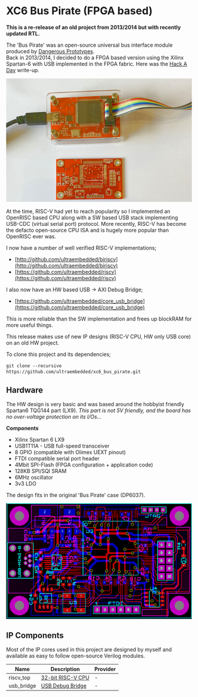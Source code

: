 # XC6 Bus Pirate (FPGA based)

**This is a re-release of an old project from 2013/2014 but with recently updated RTL.**

The 'Bus Pirate' was an open-source universal bus interface module produced by [Dangerous Prototypes](http://dangerousprototypes.com/docs/Bus_Pirate).  
Back in 2013/2014, I decided to do a FPGA based version using the Xilinx Spartan-6 with USB implemented in the FPGA fabric. Here was the [Hack A Day](https://hackaday.com/?s=fpga+bus+pirate) write-up.

![XC6BP](docs/xc6bp.jpg)

At the time, RISC-V had yet to reach popularity so I implemented an OpenRISC based CPU along with a SW based USB stack implementing USB-CDC (virtual serial port) protocol.
More recently, RISC-V has become the defacto open-source CPU ISA and is hugely more popular than OpenRISC ever was.

I now have a number of well verified RISC-V implementations;
* [http://github.com/ultraembedded/biriscv](http://github.com/ultraembedded/biriscv)
* [https://github.com/ultraembedded/riscv](https://github.com/ultraembedded/riscv)

I also now have an HW based USB -> AXI Debug Bridge;
* [https://github.com/ultraembedded/core_usb_bridge](https://github.com/ultraembedded/core_usb_bridge)

This is more reliable than the SW implementation and frees up blockRAM for more useful things.

This release makes use of new IP designs  (RISC-V CPU, HW only USB core) on an old HW project.

To clone this project and its dependencies;

```
git clone --recursive https://github.com/ultraembedded/xc6_bus_pirate.git
```

## Hardware
The HW design is very basic and was based around the hobbyist friendly Spartan6 TQG144 part (LX9).
*This part is not 5V friendly, and the board has no over-voltage protection on its I/Os...*

**Components**
* Xilinx Spartan 6 LX9
* USB1T11A - USB full-speed transceiver
* 8 GPIO (compatible with Olimex UEXT pinout)
* FTDI compatible serial port header
* 4Mbit SPI-Flash (FPGA configuration + application code)
* 128KB SPI/SQI SRAM
* 6MHz oscillator
* 3v3 LDO

The design fits in the original 'Bus Pirate' case (DP6037).

![PCB](docs/pcb.png)


## IP Components

Most of the IP cores used in this project are designed by myself and available as easy to follow open-source Verilog modules.

| Name                   | Description                                                 | Provider |
| ---------------------- | ------------------------------------------------------------| -------- |
| riscv_top              | [32-bit RISC-V CPU](https://github.com/ultraembedded/riscv) | - |
| usb_bridge             | [USB Debug Bridge](https://github.com/ultraembedded/core_usb_bridge) | - |
